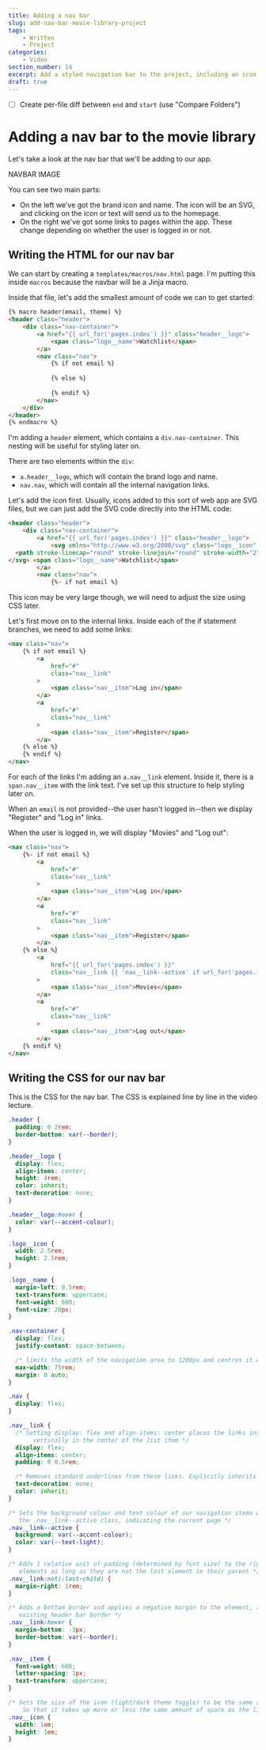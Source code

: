 ```yaml
---
title: Adding a nav bar
slug: add-nav-bar-movie-library-project
tags:
    - Written
    - Project
categories:
    - Video
section_number: 14
excerpt: Add a styled navigation bar to the project, including an icon.
draft: true
---
```


- [ ] Create per-file diff between `end` and `start` (use "Compare Folders")


# Adding a nav bar to the movie library

Let's take a look at the nav bar that we'll be adding to our app.

NAVBAR IMAGE

You can see two main parts:

- On the left we've got the brand icon and name. The icon will be an SVG, and clicking on the icon or text will send us to the homepage.
- On the right we've got some links to pages within the app. These change depending on whether the user is logged in or not.

## Writing the HTML for our nav bar

We can start by creating a `templates/macros/nav.html` page. I'm putting this inside `macros` because the navbar will be a Jinja macro.

Inside that file, let's add the smallest amount of code we can to get started:

```html
{% macro header(email, theme) %}
<header class="header">
    <div class="nav-container">
        <a href="{{ url_for('pages.index') }}" class="header__logo">
            <span class="logo__name">Watchlist</span>
        </a>
        <nav class="nav">
            {% if not email %}
                
            {% else %}
                
            {% endif %}
        </nav>
    </div>
</header>
{% endmacro %}
```

I'm adding a `header` element, which contains a `div.nav-container`. This nesting will be useful for styling later on.

There are two elements within the `div`:

- `a.header__logo`, which will contain the brand logo and name.
- `nav.nav`, which will contain all the internal navigation links.

Let's add the icon first. Usually, icons added to this sort of web app are SVG files, but we can just add the SVG code directly into the HTML code:

```html {4-6}
<header class="header">
    <div class="nav-container">
        <a href="{{ url_for('pages.index') }}" class="header__logo">
            <svg xmlns="http://www.w3.org/2000/svg" class="logo__icon" fill="none" viewBox="0 0 24 24" stroke="currentColor">
  <path stroke-linecap="round" stroke-linejoin="round" stroke-width="2" d="M7 4v16M17 4v16M3 8h4m10 0h4M3 12h18M3 16h4m10 0h4M4 20h16a1 1 0 001-1V5a1 1 0 00-1-1H4a1 1 0 00-1 1v14a1 1 0 001 1z" />
</svg> <span class="logo__name">Watchlist</span>
        </a>
        <nav class="nav">
            {%- if not email %}
```

This icon may be very large though, we will need to adjust the size using CSS later.

Let's first move on to the internal links. Inside each of the if statement branches, we need to add some links:

```html {3-14}
<nav class="nav">
    {% if not email %}
        <a
            href="#"
            class="nav__link"
        >
            <span class="nav__item">Log in</span>
        </a>
        <a
            href="#"
            class="nav__link"
        >
            <span class="nav__item">Register</span>
        </a>
    {% else %}
    {% endif %}
</nav>
```

For each of the links I'm adding an `a.nav__link` element. Inside it, there is a `span.nav__item` with the link text. I've set up this structure to help styling later on.

When an `email` is not provided--the user hasn't logged in--then we display "Register" and "Log in" links.

When the user is logged in, we will display "Movies" and "Log out":

```html {16-28}
<nav class="nav">
    {%- if not email %}
        <a
            href="#"
            class="nav__link"
        >
            <span class="nav__item">Log in</span>
        </a>
        <a
            href="#"
            class="nav__link"
        >
            <span class="nav__item">Register</span>
        </a>
    {% else %}
        <a 
            href="{{ url_for('pages.index') }}"
            class="nav__link {{ 'nav__link--active' if url_for('pages.index') in request.path }}"
        >
            <span class="nav__item">Movies</span>
        </a>
        <a
            href="#"
            class="nav__link"
        >
            <span class="nav__item">Log out</span>
        </a>
    {% endif %}
</nav>
```

## Writing the CSS for our nav bar

This is the CSS for the nav bar. The CSS is explained line by line in the video lecture.

```css
.header {
  padding: 0 2rem;
  border-bottom: var(--border);
}

.header__logo {
  display: flex;
  align-items: center;
  height: 4rem;
  color: inherit;
  text-decoration: none;
}

.header__logo:hover {
  color: var(--accent-colour);
}

.logo__icon {
  width: 2.5rem;
  height: 2.5rem;
}

.logo__name {
  margin-left: 0.5rem;
  text-transform: uppercase;
  font-weight: 600;
  font-size: 20px;
}

.nav-container {
  display: flex;
  justify-content: space-between;

  /* limits the width of the navigation area to 1200px and centres it within the header */
  max-width: 75rem;
  margin: 0 auto;
}

.nav {
  display: flex;
}

.nav__link {
  /* Setting display: flex and align-items: center places the links inside the list items
       vertically in the center of the list item */
  display: flex;
  align-items: center;
  padding: 0 0.5rem;

  /* Removes standard underlines from these links. Explicitly inherits text colour from the body */
  text-decoration: none;
  color: inherit;
}

/* Sets the background colour and text colour of our navigation items when the item has 
   the .nav__link--active class, indicating the current page */
.nav__link--active {
  background: var(--accent-colour);
  color: var(--text-light);
}

/* Adds 1 relative unit of padding (determined by font size) to the right margin of all .nav__item
   elements as long as they are not the last element in their parent */
.nav__link:not(:last-child) {
  margin-right: 1rem;
}

/* Adds a bottom border and applies a negative margin to the element, to nudge it over the
   existing header bar border */
.nav__link:hover {
  margin-bottom: -3px;
  border-bottom: var(--border);
}

.nav__item {
  font-weight: 600;
  letter-spacing: 1px;
  text-transform: uppercase;
}

/* Sets the size of the icon (light/dark theme toggle) to be the same as the font size
    So that it takes up more or less the same amount of space as the links */
.nav__icon {
  width: 1em;
  height: 1em;
}
```